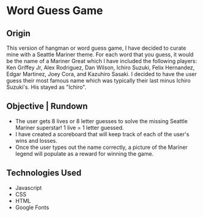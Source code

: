 <h1> Word Guess Game </h1>

<h2> Origin </h2>

<p>  This version of hangman or word guess game, I have decided to curate mine with a Seattle Mariner theme. For each word that you guess, it would be the name of a Mariner Great which I have included the following players: Ken Griffey Jr, Alex Rodriguez, Dan Wilson, Ichiro Suzuki, Felix Hernandez, Edgar Martinez, Joey Cora, and Kazuhiro Sasaki. I decided to have the user guess their most famous name which was typically their last minus Ichiro Suzuki's. His stayed as "Ichiro".</p>

<h2> Objective | Rundown </h2>

<ul>
  <li> The user gets 8 lives or 8 letter guesses to solve the missing Seattle Mariner superstar! 1 live = 1 letter guessed.    </li>
  <li> I have created a scoreboard that will keep track of each of the user's wins and losses. </li>
  <li> Once the user types out the name correctly, a picture of the Mariner legend will populate as a reward for winning the game. </li>
 </ul>
  
<h2> Technologies Used </h2>
<ul>
  <li> Javascript </li>
  <li> CSS </li>
  <li> HTML </li>
  <li> Google Fonts </li>
</ul>
